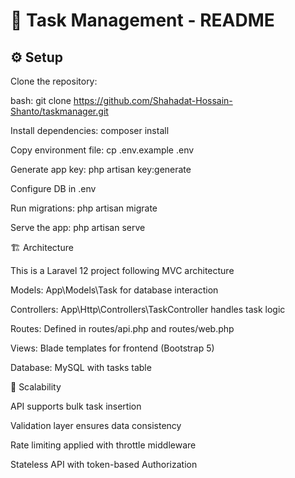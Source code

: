 # 📘 Task Management - README

## ⚙️ Setup

Clone the repository:

bash: 
git clone https://github.com/Shahadat-Hossain-Shanto/taskmanager.git

Install dependencies:  composer install

Copy environment file:  cp .env.example .env

Generate app key:  php artisan key:generate

Configure DB in .env

Run migrations:  php artisan migrate

Serve the app:  php artisan serve

🏗️ Architecture

This is a Laravel 12 project following MVC architecture

Models: App\Models\Task for database interaction

Controllers: App\Http\Controllers\TaskController handles task logic

Routes: Defined in routes/api.php and routes/web.php

Views: Blade templates for frontend (Bootstrap 5)

Database: MySQL with tasks table

🚀 Scalability

API supports bulk task insertion

Validation layer ensures data consistency

Rate limiting applied with throttle middleware

Stateless API with token-based Authorization


